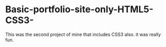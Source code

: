 # Basic-portfolio-site-only-HTML5-CSS3-
This was the second project of mine that includes CSS3 also. it was really fun.
